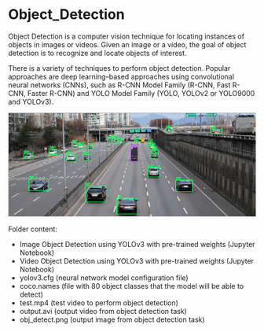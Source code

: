 # Object_Detection
Object Detection is a computer vision technique for locating instances of objects in images or videos. 
Given an image or a video, the goal of object detection is to recognize and locate objects of interest.

There is a variety of techniques to perform object detection. Popular approaches are deep learning–based approaches using convolutional neural networks (CNNs), such as R-CNN Model Family (R-CNN, Fast R-CNN, Faster R-CNN) and YOLO Model Family (YOLO, YOLOv2 or YOLO9000 and YOLOv3).


![alt text](https://github.com/buropas/Object_Detection/blob/main/Obj_detect.png?raw=true)



Folder content:
- Image Object Detection using YOLOv3 with pre-trained weights (Jupyter Notebook)
- Video Object Detection using YOLOv3 with pre-trained weights (Jupyter Notebook)
- yolov3.cfg (neural network model configuration file)
- coco.names (file with 80 object classes that the model will be able to detect)
- test.mp4 (test video to perform object detection)
- output.avi (output video from object detection task)
- obj_detect.png (output image from object detection task)

